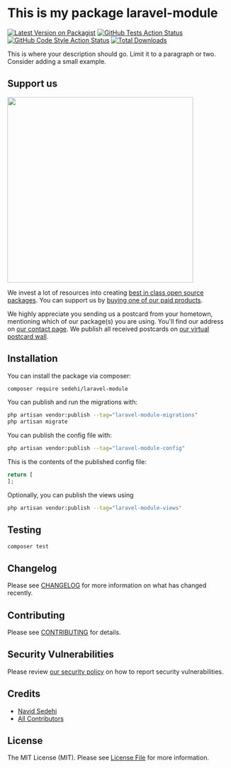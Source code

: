 # This is my package laravel-module

[![Latest Version on Packagist](https://img.shields.io/packagist/v/sedehi/laravel-module.svg?style=flat-square)](https://packagist.org/packages/sedehi/laravel-module)
[![GitHub Tests Action Status](https://img.shields.io/github/workflow/status/sedehi/laravel-module/run-tests?label=tests)](https://github.com/sedehi/laravel-module/actions?query=workflow%3Arun-tests+branch%3Amain)
[![GitHub Code Style Action Status](https://img.shields.io/github/workflow/status/sedehi/laravel-module/Fix%20PHP%20code%20style%20issues?label=code%20style)](https://github.com/sedehi/laravel-module/actions?query=workflow%3A"Fix+PHP+code+style+issues"+branch%3Amain)
[![Total Downloads](https://img.shields.io/packagist/dt/sedehi/laravel-module.svg?style=flat-square)](https://packagist.org/packages/sedehi/laravel-module)

This is where your description should go. Limit it to a paragraph or two. Consider adding a small example.

## Support us

[<img src="https://github-ads.s3.eu-central-1.amazonaws.com/laravel-module.jpg?t=1" width="419px" />](https://spatie.be/github-ad-click/laravel-module)

We invest a lot of resources into creating [best in class open source packages](https://spatie.be/open-source). You can support us by [buying one of our paid products](https://spatie.be/open-source/support-us).

We highly appreciate you sending us a postcard from your hometown, mentioning which of our package(s) you are using. You'll find our address on [our contact page](https://spatie.be/about-us). We publish all received postcards on [our virtual postcard wall](https://spatie.be/open-source/postcards).

## Installation

You can install the package via composer:

```bash
composer require sedehi/laravel-module
```

You can publish and run the migrations with:

```bash
php artisan vendor:publish --tag="laravel-module-migrations"
php artisan migrate
```

You can publish the config file with:

```bash
php artisan vendor:publish --tag="laravel-module-config"
```

This is the contents of the published config file:

```php
return [
];
```

Optionally, you can publish the views using

```bash
php artisan vendor:publish --tag="laravel-module-views"
```

## Testing

```bash
composer test
```

## Changelog

Please see [CHANGELOG](CHANGELOG.md) for more information on what has changed recently.

## Contributing

Please see [CONTRIBUTING](CONTRIBUTING.md) for details.

## Security Vulnerabilities

Please review [our security policy](../../security/policy) on how to report security vulnerabilities.

## Credits

- [Navid Sedehi](https://github.com/sedehi)
- [All Contributors](../../contributors)

## License

The MIT License (MIT). Please see [License File](LICENSE.md) for more information.
